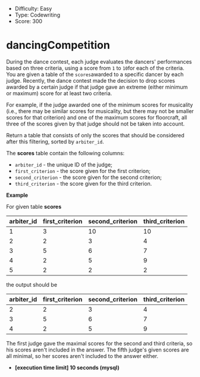 - Difficulty: Easy
- Type: Codewriting
- Score: 300

# dancingCompetition

During the dance contest, each judge evaluates the dancers' performances based on three criteria, using a score from `1` to `10`for each of the criteria. You are given a table of the `scores`awarded to a specific dancer by each judge. Recently, the dance contest made the decision to drop scores awarded by a certain judge if that judge gave an extreme (either minimum or maximum) score for at least two criteria.

For example, if the judge awarded one of the minimum scores for musicality (i.e., there may be similar scores for musicality, but there may not be smaller scores for that criterion) and one of the maximum scores for floorcraft, all three of the scores given by that judge should not be taken into account.

Return a table that consists of only the scores that should be considered after this filtering, sorted by `arbiter_id`.

The **scores** table contain the following columns:

- `arbiter_id` - the unique ID of the judge;
- `first_criterion` - the score given for the first criterion;
- `second_criterion` - the score given for the second criterion;
- `third_criterion` - the score given for the third criterion.

**Example**

For given table **scores**

| arbiter_id | first_criterion | second_criterion | third_criterion |
| ---------- | --------------- | ---------------- | --------------- |
| 1          | 3               | 10               | 10              |
| 2          | 2               | 3                | 4               |
| 3          | 5               | 6                | 7               |
| 4          | 2               | 5                | 9               |
| 5          | 2               | 2                | 2               |

the output should be

| arbiter_id | first_criterion | second_criterion | third_criterion |
| ---------- | --------------- | ---------------- | --------------- |
| 2          | 2               | 3                | 4               |
| 3          | 5               | 6                | 7               |
| 4          | 2               | 5                | 9               |

The first judge gave the maximal scores for the second and third criteria, so his scores aren't included in the answer. The fifth judge's given scores are all minimal, so her scores aren't included to the answer either.

- **[execution time limit] 10 seconds (mysql)**